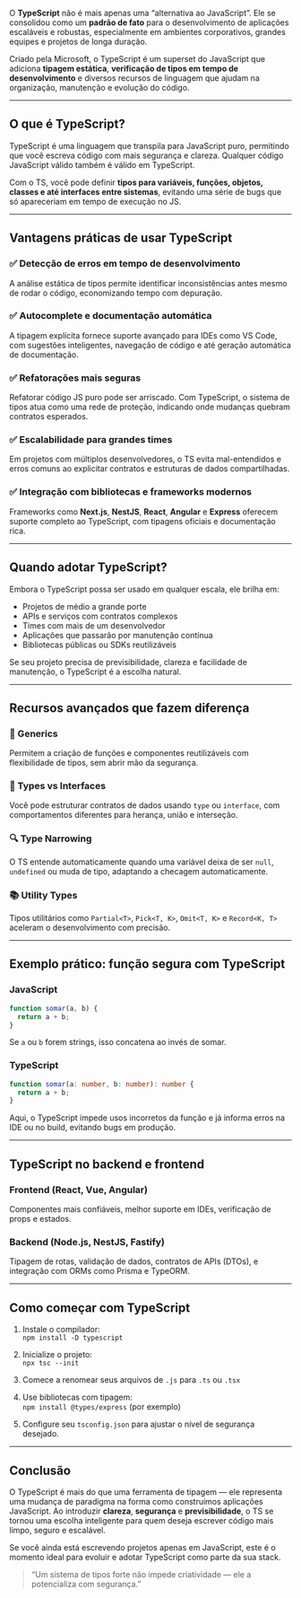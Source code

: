 

O **TypeScript** não é mais apenas uma “alternativa ao JavaScript”. Ele se consolidou como um **padrão de fato** para o desenvolvimento de aplicações escaláveis e robustas, especialmente em ambientes corporativos, grandes equipes e projetos de longa duração.

Criado pela Microsoft, o TypeScript é um superset do JavaScript que adiciona **tipagem estática**, **verificação de tipos em tempo de desenvolvimento** e diversos recursos de linguagem que ajudam na organização, manutenção e evolução do código.

---

## O que é TypeScript?

TypeScript é uma linguagem que transpila para JavaScript puro, permitindo que você escreva código com mais segurança e clareza. Qualquer código JavaScript válido também é válido em TypeScript.

Com o TS, você pode definir **tipos para variáveis, funções, objetos, classes e até interfaces entre sistemas**, evitando uma série de bugs que só apareceriam em tempo de execução no JS.

---

## Vantagens práticas de usar TypeScript

### ✅ Detecção de erros em tempo de desenvolvimento

A análise estática de tipos permite identificar inconsistências antes mesmo de rodar o código, economizando tempo com depuração.

### ✅ Autocomplete e documentação automática

A tipagem explícita fornece suporte avançado para IDEs como VS Code, com sugestões inteligentes, navegação de código e até geração automática de documentação.

### ✅ Refatorações mais seguras

Refatorar código JS puro pode ser arriscado. Com TypeScript, o sistema de tipos atua como uma rede de proteção, indicando onde mudanças quebram contratos esperados.

### ✅ Escalabilidade para grandes times

Em projetos com múltiplos desenvolvedores, o TS evita mal-entendidos e erros comuns ao explicitar contratos e estruturas de dados compartilhadas.

### ✅ Integração com bibliotecas e frameworks modernos

Frameworks como **Next.js**, **NestJS**, **React**, **Angular** e **Express** oferecem suporte completo ao TypeScript, com tipagens oficiais e documentação rica.

---

## Quando adotar TypeScript?

Embora o TypeScript possa ser usado em qualquer escala, ele brilha em:

- Projetos de médio a grande porte
- APIs e serviços com contratos complexos
- Times com mais de um desenvolvedor
- Aplicações que passarão por manutenção contínua
- Bibliotecas públicas ou SDKs reutilizáveis

Se seu projeto precisa de previsibilidade, clareza e facilidade de manutenção, o TypeScript é a escolha natural.

---

## Recursos avançados que fazem diferença

### 🔧 Generics

Permitem a criação de funções e componentes reutilizáveis com flexibilidade de tipos, sem abrir mão da segurança.

### 🧱 Types vs Interfaces

Você pode estruturar contratos de dados usando `type` ou `interface`, com comportamentos diferentes para herança, união e interseção.

### 🔍 Type Narrowing

O TS entende automaticamente quando uma variável deixa de ser `null`, `undefined` ou muda de tipo, adaptando a checagem automaticamente.

### 📚 Utility Types

Tipos utilitários como `Partial<T>`, `Pick<T, K>`, `Omit<T, K>` e `Record<K, T>` aceleram o desenvolvimento com precisão.

---

## Exemplo prático: função segura com TypeScript

### JavaScript

```js
function somar(a, b) {
  return a + b;
}
```

Se `a` ou `b` forem strings, isso concatena ao invés de somar.

### TypeScript

```ts
function somar(a: number, b: number): number {
  return a + b;
}
```

Aqui, o TypeScript impede usos incorretos da função e já informa erros na IDE ou no build, evitando bugs em produção.

---

## TypeScript no backend e frontend

### Frontend (React, Vue, Angular)

Componentes mais confiáveis, melhor suporte em IDEs, verificação de props e estados.

### Backend (Node.js, NestJS, Fastify)

Tipagem de rotas, validação de dados, contratos de APIs (DTOs), e integração com ORMs como Prisma e TypeORM.

---

## Como começar com TypeScript

1. Instale o compilador:  
   `npm install -D typescript`

2. Inicialize o projeto:  
   `npx tsc --init`

3. Comece a renomear seus arquivos de `.js` para `.ts` ou `.tsx`

4. Use bibliotecas com tipagem:  
   `npm install @types/express` (por exemplo)

5. Configure seu `tsconfig.json` para ajustar o nível de segurança desejado.

---

## Conclusão

O TypeScript é mais do que uma ferramenta de tipagem — ele representa uma mudança de paradigma na forma como construímos aplicações JavaScript. Ao introduzir **clareza**, **segurança** e **previsibilidade**, o TS se tornou uma escolha inteligente para quem deseja escrever código mais limpo, seguro e escalável.

Se você ainda está escrevendo projetos apenas em JavaScript, este é o momento ideal para evoluir e adotar TypeScript como parte da sua stack.

> “Um sistema de tipos forte não impede criatividade — ele a potencializa com segurança.”
